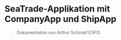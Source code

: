 # <i class="fas fa-ship"></i>

# SeaTrade-Applikation mit CompanyApp und ShipApp
> Dokumentation von Arthur Schimpf E3FI3

# <i class="fas fa-arrow-down"></i>